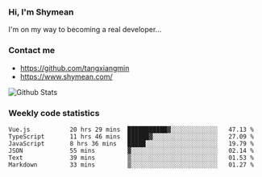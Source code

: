 ### Hi, I'm Shymean

I'm on my way to becoming a real developer...

### Contact me

- <https://github.com/tangxiangmin>
- <https://www.shymean.com/>

![Github Stats](https://github-readme-stats.vercel.app/api?username=tangxiangmin&show_icons=true&theme=dark)


###  Weekly code statistics

<!--START_SECTION:waka-->

```text
Vue.js           20 hrs 29 mins  ███████████▓░░░░░░░░░░░░░   47.13 %
TypeScript       11 hrs 46 mins  ██████▓░░░░░░░░░░░░░░░░░░   27.09 %
JavaScript       8 hrs 36 mins   █████░░░░░░░░░░░░░░░░░░░░   19.79 %
JSON             55 mins         ▓░░░░░░░░░░░░░░░░░░░░░░░░   02.14 %
Text             39 mins         ▒░░░░░░░░░░░░░░░░░░░░░░░░   01.53 %
Markdown         33 mins         ▒░░░░░░░░░░░░░░░░░░░░░░░░   01.27 %
```

<!--END_SECTION:waka-->